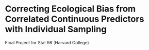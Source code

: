 # Correcting Ecological Bias from Correlated Continuous Predictors with Individual Sampling
Final Project for Stat 98 (Harvard College)
